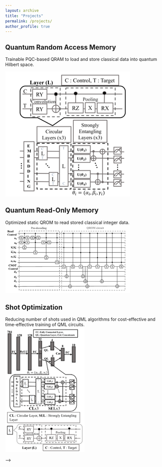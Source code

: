 ```yaml
---
layout: archive
title: "Projects"
permalink: /projects/
author_profile: true
---
```


Quantum Random Access Memory
-----
Trainable PQC-based QRAM to load and store classical data into quantum Hilbert space.

<img src="/images/qram_pqc.png" alt="QRAM_PQC" width="400"/>

Quantum Read-Only Memory
-----
Optimized static QROM to read stored classical integer data. 
<img src="/images/optimized_qrom.png" alt="Opt_QROM" width="400"/>


Shot Optimization
-----
Reducing number of shots used in QML algorithms for cost-effective and time-effective training of QML circuits.
<img src="/images/shot_opt.png" alt="Shot_Opt" height="400"/>
<!-- {% include base_path %}

Quantum PUF
-----
Quantum hardware identification protocol via cloud service, using noise characteristics as signature.
<img src="/images/quantum_puf.png" alt="Quantum_PUF" width="400"/>
<!-- {% for post in site.projects %}
  {% include archive-single.html %}
{% endfor %} --> -->

